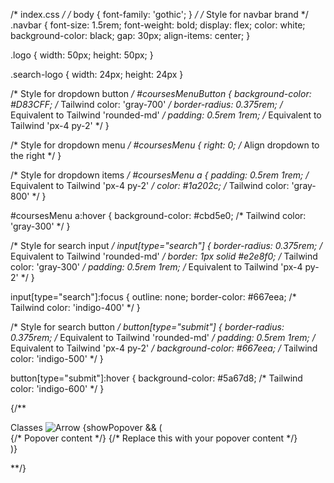 /* index.css */
/* body {
  font-family: 'gothic';
} */
/* Style for navbar brand */
.navbar {
  font-size: 1.5rem;
  font-weight: bold;
  display: flex;
  color: white;
  background-color: black;
  gap: 30px;
  align-items: center;
}

.logo {
  width: 50px;
  height: 50px;
}

.search-logo {
  width: 24px;
  height: 24px
}

/* Style for dropdown button */
#coursesMenuButton {
  background-color: #D83CFF; /* Tailwind color: 'gray-700' */
  border-radius: 0.375rem; /* Equivalent to Tailwind 'rounded-md' */
  padding: 0.5rem 1rem; /* Equivalent to Tailwind 'px-4 py-2' */
}

/* Style for dropdown menu */
#coursesMenu {
  right: 0; /* Align dropdown to the right */
}

/* Style for dropdown items */
#coursesMenu a {
  padding: 0.5rem 1rem; /* Equivalent to Tailwind 'px-4 py-2' */
  color: #1a202c; /* Tailwind color: 'gray-800' */
}

#coursesMenu a:hover {
  background-color: #cbd5e0; /* Tailwind color: 'gray-300' */
}

/* Style for search input */
input[type="search"] {
  border-radius: 0.375rem; /* Equivalent to Tailwind 'rounded-md' */
  border: 1px solid #e2e8f0; /* Tailwind color: 'gray-300' */
  padding: 0.5rem 1rem; /* Equivalent to Tailwind 'px-4 py-2' */
}

input[type="search"]:focus {
  outline: none;
  border-color: #667eea; /* Tailwind color: 'indigo-400' */
}

/* Style for search button */
button[type="submit"] {
  border-radius: 0.375rem; /* Equivalent to Tailwind 'rounded-md' */
  padding: 0.5rem 1rem; /* Equivalent to Tailwind 'px-4 py-2' */
  background-color: #667eea; /* Tailwind color: 'indigo-500' */
}

button[type="submit"]:hover {
  background-color: #5a67d8; /* Tailwind color: 'indigo-600' */
}

{/**
<div
      className="text-black dark:text-gray-400 dark:hover:text-gray-200 flex items-center cursor-pointer relative"
      onMouseEnter={handleMouseEnter}
      onMouseLeave={handleMouseLeave}
    >
      Classes
      <img src={arrow}
        className={`h-3 w-3 ml-1 mt-1 border transition-transform duration-300 transform ${
          showPopover ? 'hover:translate-x-2 hover:rotate-90' : ''
        } duration-200`}
        alt="Arrow" />
        {showPopover && (
            <div className="absolute top-full left-0 mt-2 bg-white shadow-lg rounded-lg p-2">
              {/* Popover content */}
              {/* Replace this with your popover content */}
            </div>
          )}
    </div>


**/}
